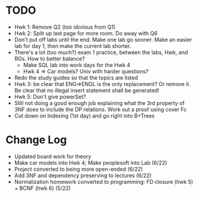 # TODO
- Hwk 1: Remove Q2 (too obvious from Q1)
- Hwk 2: Split up last page for more room. Do away with Q6
- Don't put off labs until the end. Make one lab go sooner. Make an easier lab for day 1, then make the current lab shorter.
- There's a lot (too much?) exam 1 practice, between the labs, Hwk, and RGs. How to better balance?
  - Make SQL lab into work days for the Hwk 4
  - Hwk 4 => Car models? Univ with harder questions?
- Redo the study guides so that the topics are listed
- Hwk 3: be clear that ENG=>ENGL is the only replacement? Or remove it. Be clear that no illegal insert statement shall be generated!
- Hwk 5: Don't give powerSet?
- Still not doing a good enough job explaining what the 3rd property of 3NF does to include the DP relations. Work out a proof using cover Fc
- Cut down on Indexing (1st day) and go right into B+Trees

# Change Log
- Updated board work for theory
- Make car models into Hwk 4; Make peoplesoft into Lab (6/22)
- Project converted to being more open-ended (6/22)
- Add 3NF and dependency preserving to lectures (6/22)
- Normalization homework converted to programming: FD closure (hwk 5) + BCNF (hwk 6) (5/22)
